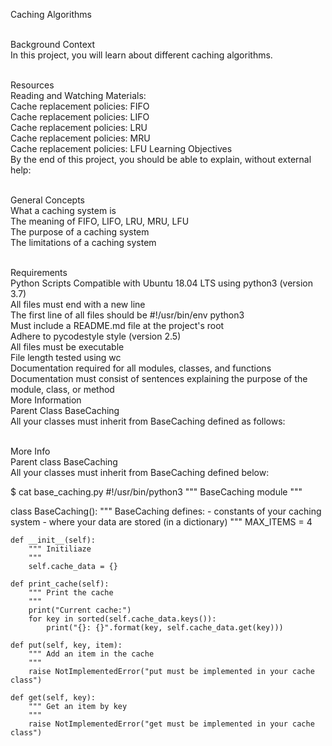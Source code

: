 Caching Algorithms

<br>Background Context
<br>In this project, you will learn about different caching algorithms.

<br>Resources
<br>Reading and Watching Materials:
<br>Cache replacement policies: FIFO
<br>Cache replacement policies: LIFO
<br>Cache replacement policies: LRU
<br>Cache replacement policies: MRU
<br>Cache replacement policies: LFU
Learning Objectives
<br>By the end of this project, you should be able to explain, without external help:

<br>General Concepts
<br>What a caching system is
<br>The meaning of FIFO, LIFO, LRU, MRU, LFU
<br>The purpose of a caching system
<br>The limitations of a caching system


<br>Requirements
<br>Python Scripts Compatible with Ubuntu 18.04 LTS using python3 (version 3.7)
<br>All files must end with a new line
<br>The first line of all files should be #!/usr/bin/env python3
<br>Must include a README.md file at the project's root
<br>Adhere to pycodestyle style (version 2.5)
<br>All files must be executable
<br>File length tested using wc
<br>Documentation required for all modules, classes, and functions
<br>Documentation must consist of sentences explaining the purpose of the module, class, or method
<br>More Information
<br>Parent Class BaseCaching
<br>All your classes must inherit from BaseCaching defined as follows:

<br>More Info
<br>Parent class BaseCaching
<br>All your classes must inherit from BaseCaching defined below:

$ cat base_caching.py
#!/usr/bin/python3
""" BaseCaching module
"""

class BaseCaching():
    """ BaseCaching defines:
      - constants of your caching system
      - where your data are stored (in a dictionary)
    """
    MAX_ITEMS = 4

    def __init__(self):
        """ Initiliaze
        """
        self.cache_data = {}

    def print_cache(self):
        """ Print the cache
        """
        print("Current cache:")
        for key in sorted(self.cache_data.keys()):
            print("{}: {}".format(key, self.cache_data.get(key)))

    def put(self, key, item):
        """ Add an item in the cache
        """
        raise NotImplementedError("put must be implemented in your cache class")

    def get(self, key):
        """ Get an item by key
        """
        raise NotImplementedError("get must be implemented in your cache class")
